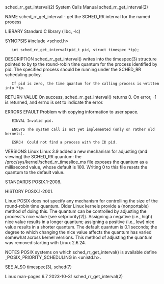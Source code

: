 sched_rr_get_interval(2)                                                                    System Calls Manual                                                                    sched_rr_get_interval(2)

NAME
       sched_rr_get_interval - get the SCHED_RR interval for the named process

LIBRARY
       Standard C library (libc, -lc)

SYNOPSIS
       #include <sched.h>

       int sched_rr_get_interval(pid_t pid, struct timespec *tp);

DESCRIPTION
       sched_rr_get_interval()  writes  into  the timespec(3) structure pointed to by tp the round-robin time quantum for the process identified by pid.  The specified process should be running under the
       SCHED_RR scheduling policy.

       If pid is zero, the time quantum for the calling process is written into *tp.

RETURN VALUE
       On success, sched_rr_get_interval() returns 0.  On error, -1 is returned, and errno is set to indicate the error.

ERRORS
       EFAULT Problem with copying information to user space.

       EINVAL Invalid pid.

       ENOSYS The system call is not yet implemented (only on rather old kernels).

       ESRCH  Could not find a process with the ID pid.

VERSIONS
   Linux
       Linux 3.9 added a new mechanism for adjusting (and viewing) the SCHED_RR quantum: the /proc/sys/kernel/sched_rr_timeslice_ms file exposes the quantum as a millisecond value, whose default is  100.
       Writing 0 to this file resets the quantum to the default value.

STANDARDS
       POSIX.1-2008.

HISTORY
       POSIX.1-2001.

   Linux
       POSIX  does not specify any mechanism for controlling the size of the round-robin time quantum.  Older Linux kernels provide a (nonportable) method of doing this.  The quantum can be controlled by
       adjusting the process's nice value (see setpriority(2)).  Assigning a negative (i.e., high) nice value results in a longer quantum; assigning a positive (i.e., low) nice value results in a shorter
       quantum.  The default quantum is 0.1 seconds; the degree to which changing the nice value affects the quantum has varied somewhat across kernel versions.  This method of adjusting the quantum  was
       removed starting with Linux 2.6.24.

NOTES
       POSIX systems on which sched_rr_get_interval() is available define _POSIX_PRIORITY_SCHEDULING in <unistd.h>.

SEE ALSO
       timespec(3), sched(7)

Linux man-pages 6.7                                                                              2023-10-31                                                                        sched_rr_get_interval(2)
